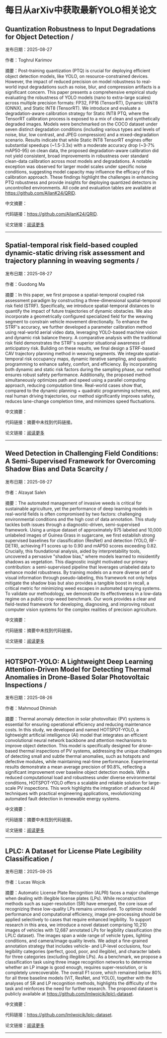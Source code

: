 # 每日从arXiv中获取最新YOLO相关论文


## Quantization Robustness to Input Degradations for Object Detection / 

发布日期：2025-08-27

作者：Toghrul Karimov

摘要：Post\-training quantization \(PTQ\) is crucial for deploying efficient object detection models, like YOLO, on resource\-constrained devices. However, the impact of reduced precision on model robustness to real\-world input degradations such as noise, blur, and compression artifacts is a significant concern. This paper presents a comprehensive empirical study evaluating the robustness of YOLO models \(nano to extra\-large scales\) across multiple precision formats: FP32, FP16 \(TensorRT\), Dynamic UINT8 \(ONNX\), and Static INT8 \(TensorRT\). We introduce and evaluate a degradation\-aware calibration strategy for Static INT8 PTQ, where the TensorRT calibration process is exposed to a mix of clean and synthetically degraded images. Models were benchmarked on the COCO dataset under seven distinct degradation conditions \(including various types and levels of noise, blur, low contrast, and JPEG compression\) and a mixed\-degradation scenario. Results indicate that while Static INT8 TensorRT engines offer substantial speedups \(~1.5\-3.3x\) with a moderate accuracy drop \(~3\-7% mAP50\-95\) on clean data, the proposed degradation\-aware calibration did not yield consistent, broad improvements in robustness over standard clean\-data calibration across most models and degradations. A notable exception was observed for larger model scales under specific noise conditions, suggesting model capacity may influence the efficacy of this calibration approach. These findings highlight the challenges in enhancing PTQ robustness and provide insights for deploying quantized detectors in uncontrolled environments. All code and evaluation tables are available at https://github.com/AllanK24/QRID.

中文摘要：


代码链接：https://github.com/AllanK24/QRID.

论文链接：[阅读更多](http://arxiv.org/abs/2508.19600v1)

---


## Spatial\-temporal risk field\-based coupled dynamic\-static driving risk assessment and trajectory planning in weaving segments / 

发布日期：2025-08-27

作者：Guodong Ma

摘要：In this paper, we first propose a spatial\-temporal coupled risk assessment paradigm by constructing a three\-dimensional spatial\-temporal risk field \(STRF\). Specifically, we introduce spatial\-temporal distances to quantify the impact of future trajectories of dynamic obstacles. We also incorporate a geometrically configured specialized field for the weaving segment to constrain vehicle movement directionally. To enhance the STRF's accuracy, we further developed a parameter calibration method using real\-world aerial video data, leveraging YOLO\-based machine vision and dynamic risk balance theory. A comparative analysis with the traditional risk field demonstrates the STRF's superior situational awareness of anticipatory risk. Building on these results, we final design a STRF\-based CAV trajectory planning method in weaving segments. We integrate spatial\-temporal risk occupancy maps, dynamic iterative sampling, and quadratic programming to enhance safety, comfort, and efficiency. By incorporating both dynamic and static risk factors during the sampling phase, our method ensures robust safety performance. Additionally, the proposed method simultaneously optimizes path and speed using a parallel computing approach, reducing computation time. Real\-world cases show that, compared to the dynamic planning \+ quadratic programming schemes, and real human driving trajectories, our method significantly improves safety, reduces lane\-change completion time, and minimizes speed fluctuations.

中文摘要：


代码链接：摘要中未找到代码链接。

论文链接：[阅读更多](http://arxiv.org/abs/2508.19513v1)

---


## Weed Detection in Challenging Field Conditions: A Semi\-Supervised Framework for Overcoming Shadow Bias and Data Scarcity / 

发布日期：2025-08-27

作者：Alzayat Saleh

摘要：The automated management of invasive weeds is critical for sustainable agriculture, yet the performance of deep learning models in real\-world fields is often compromised by two factors: challenging environmental conditions and the high cost of data annotation. This study tackles both issues through a diagnostic\-driven, semi\-supervised framework. Using a unique dataset of approximately 975 labeled and 10,000 unlabeled images of Guinea Grass in sugarcane, we first establish strong supervised baselines for classification \(ResNet\) and detection \(YOLO, RF\-DETR\), achieving F1 scores up to 0.90 and mAP50 scores exceeding 0.82. Crucially, this foundational analysis, aided by interpretability tools, uncovered a pervasive "shadow bias," where models learned to misidentify shadows as vegetation. This diagnostic insight motivated our primary contribution: a semi\-supervised pipeline that leverages unlabeled data to enhance model robustness. By training models on a more diverse set of visual information through pseudo\-labeling, this framework not only helps mitigate the shadow bias but also provides a tangible boost in recall, a critical metric for minimizing weed escapes in automated spraying systems. To validate our methodology, we demonstrate its effectiveness in a low\-data regime on a public crop\-weed benchmark. Our work provides a clear and field\-tested framework for developing, diagnosing, and improving robust computer vision systems for the complex realities of precision agriculture.

中文摘要：


代码链接：摘要中未找到代码链接。

论文链接：[阅读更多](http://arxiv.org/abs/2508.19511v1)

---


## HOTSPOT\-YOLO: A Lightweight Deep Learning Attention\-Driven Model for Detecting Thermal Anomalies in Drone\-Based Solar Photovoltaic Inspections / 

发布日期：2025-08-26

作者：Mahmoud Dhimish

摘要：Thermal anomaly detection in solar photovoltaic \(PV\) systems is essential for ensuring operational efficiency and reducing maintenance costs. In this study, we developed and named HOTSPOT\-YOLO, a lightweight artificial intelligence \(AI\) model that integrates an efficient convolutional neural network backbone and attention mechanisms to improve object detection. This model is specifically designed for drone\-based thermal inspections of PV systems, addressing the unique challenges of detecting small and subtle thermal anomalies, such as hotspots and defective modules, while maintaining real\-time performance. Experimental results demonstrate a mean average precision of 90.8%, reflecting a significant improvement over baseline object detection models. With a reduced computational load and robustness under diverse environmental conditions, HOTSPOT\-YOLO offers a scalable and reliable solution for large\-scale PV inspections. This work highlights the integration of advanced AI techniques with practical engineering applications, revolutionizing automated fault detection in renewable energy systems.

中文摘要：


代码链接：摘要中未找到代码链接。

论文链接：[阅读更多](http://arxiv.org/abs/2508.18912v1)

---


## LPLC: A Dataset for License Plate Legibility Classification / 

发布日期：2025-08-25

作者：Lucas Wojcik

摘要：Automatic License Plate Recognition \(ALPR\) faces a major challenge when dealing with illegible license plates \(LPs\). While reconstruction methods such as super\-resolution \(SR\) have emerged, the core issue of recognizing these low\-quality LPs remains unresolved. To optimize model performance and computational efficiency, image pre\-processing should be applied selectively to cases that require enhanced legibility. To support research in this area, we introduce a novel dataset comprising 10,210 images of vehicles with 12,687 annotated LPs for legibility classification \(the LPLC dataset\). The images span a wide range of vehicle types, lighting conditions, and camera/image quality levels. We adopt a fine\-grained annotation strategy that includes vehicle\- and LP\-level occlusions, four legibility categories \(perfect, good, poor, and illegible\), and character labels for three categories \(excluding illegible LPs\). As a benchmark, we propose a classification task using three image recognition networks to determine whether an LP image is good enough, requires super\-resolution, or is completely unrecoverable. The overall F1 score, which remained below 80% for all three baseline models \(ViT, ResNet, and YOLO\), together with the analyses of SR and LP recognition methods, highlights the difficulty of the task and reinforces the need for further research. The proposed dataset is publicly available at https://github.com/lmlwojcik/lplc\-dataset.

中文摘要：


代码链接：https://github.com/lmlwojcik/lplc-dataset.

论文链接：[阅读更多](http://arxiv.org/abs/2508.18425v1)

---

